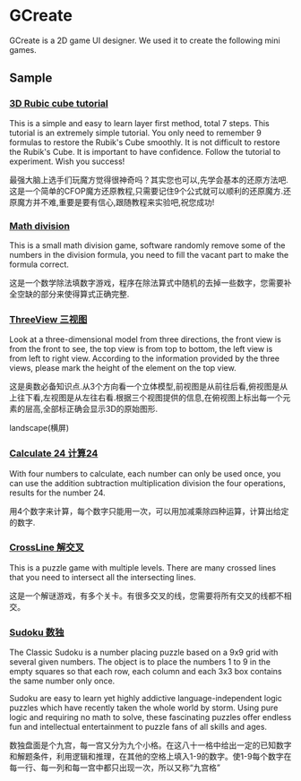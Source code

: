 # GCreate

GCreate is a 2D game UI designer. We used it to create the following mini games.

## Sample
### [3D Rubic cube tutorial](https://fy-create.github.io/GCreate/demo/cube/)
This is a simple and easy to learn layer first method, total 7 steps. This tutorial is an extremely simple tutorial. You only need to remember 9 formulas to restore the Rubik's Cube smoothly. It is not difficult to restore the Rubik's Cube. It is important to have confidence. Follow the tutorial to experiment. Wish you success!

最强大脑上选手们玩魔方觉得很神奇吗？其实您也可以,先学会基本的还原方法吧.这是一个简单的CFOP魔方还原教程,只需要记住9个公式就可以顺利的还原魔方.还原魔方并不难,重要是要有信心,跟随教程来实验吧,祝您成功!

### [Math division](https://fy-create.github.io/GCreate/demo/division/)
This is a small math division game, software randomly remove some of the numbers in the division formula, you need to fill the vacant part to make the formula correct.

这是一个数学除法填数字游戏，程序在除法算式中随机的去掉一些数字，您需要补全空缺的部分来使得算式正确完整.

### [ThreeView 三视图](https://fy-create.github.io/GCreate/demo/threeview/)
Look at a three-dimensional model from three directions, the front view is from the front to see, the top view is from top to bottom, the left view is from left to right view. According to the information provided by the three views, please mark the height of the element on the top view.

这是奥数必备知识点.从3个方向看一个立体模型,前视图是从前往后看,俯视图是从上往下看,左视图是从左往右看.根据三个视图提供的信息,在俯视图上标出每一个元素的层高,全部标正确会显示3D的原始图形.

landscape(横屏)

### [Calculate 24 计算24](https://fy-create.github.io/GCreate/demo/calc24/)
With four numbers to calculate, each number can only be used once, you can use the addition subtraction multiplication division the four operations, results for the number 24.

用4个数字来计算，每个数字只能用一次，可以用加减乘除四种运算，计算出给定的数字.

### [CrossLine 解交叉](https://fy-create.github.io/GCreate/demo/crossline/)
This is a puzzle game with multiple levels. There are many crossed lines that you need to intersect all the intersecting lines.

这是一个解谜游戏，有多个关卡。有很多交叉的线，您需要将所有交叉的线都不相交。



### [Sudoku 数独](https://fy-create.github.io/GCreate/demo/sudoku/)
The Classic Sudoku is a number placing puzzle based on a 9x9 grid with several given numbers. The object is to place the numbers 1 to 9 in the empty squares so that each row, each column and each 3x3 box contains the same number only once.

Sudoku are easy to learn yet highly addictive language-independent logic puzzles which have recently taken the whole world by storm. Using pure logic and requiring no math to solve, these fascinating puzzles offer endless fun and intellectual entertainment to puzzle fans of all skills and ages.

数独盘面是个九宫，每一宫又分为九个小格。在这八十一格中给出一定的已知数字和解题条件，利用逻辑和推理，在其他的空格上填入1-9的数字。使1-9每个数字在每一行、每一列和每一宫中都只出现一次，所以又称“九宫格”
